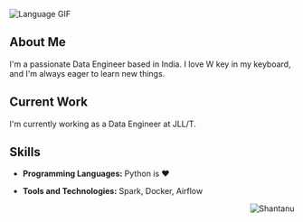 ![Language GIF](https://raw.githubusercontent.com/alansmathew/alansmathew/master/lang.gif)

## About Me

I'm a passionate Data Engineer based in India. I love W key in my keyboard, and I'm always eager to learn new things.

## Current Work

I'm currently working as a Data Engineer at JLL/T.

## Skills

- **Programming Languages:** Python is ❤

- **Tools and Technologies:** Spark, Docker, Airflow 


<p align="right"> <img src="https://komarev.com/ghpvc/?username=shantanutheone&color=green" alt="Shantanu" /> </p>
